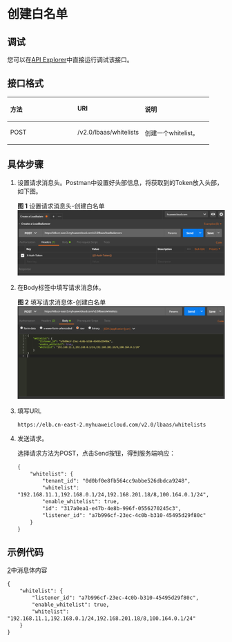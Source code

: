 # 创建白名单<a name="elb_qs_0012"></a>

## 调试<a name="zh-cn_topic_0135706203_zh-cn_topic_0135706204_section3683205810399"></a>

您可以在[API Explorer](https://apiexplorer.developer.huaweicloud.com/apiexplorer/doc?product=ELB&api=CreateWhitelist&version=v2)中直接运行调试该接口。

## 接口格式<a name="zh-cn_topic_0135706203_section34837877"></a>

<a name="zh-cn_topic_0135706203_table65308864"></a>
<table><thead align="left"><tr id="zh-cn_topic_0135706203_row43073965"><th class="cellrowborder" valign="top" width="33.33333333333333%" id="mcps1.1.4.1.1"><p id="zh-cn_topic_0135706203_p66439141"><a name="zh-cn_topic_0135706203_p66439141"></a><a name="zh-cn_topic_0135706203_p66439141"></a>方法</p>
</th>
<th class="cellrowborder" valign="top" width="33.33333333333333%" id="mcps1.1.4.1.2"><p id="zh-cn_topic_0135706203_p12861354"><a name="zh-cn_topic_0135706203_p12861354"></a><a name="zh-cn_topic_0135706203_p12861354"></a>URI</p>
</th>
<th class="cellrowborder" valign="top" width="33.33333333333333%" id="mcps1.1.4.1.3"><p id="zh-cn_topic_0135706203_p35136739"><a name="zh-cn_topic_0135706203_p35136739"></a><a name="zh-cn_topic_0135706203_p35136739"></a>说明</p>
</th>
</tr>
</thead>
<tbody><tr id="zh-cn_topic_0135706203_row27503609"><td class="cellrowborder" valign="top" width="33.33333333333333%" headers="mcps1.1.4.1.1 "><p id="zh-cn_topic_0135706203_p13199827"><a name="zh-cn_topic_0135706203_p13199827"></a><a name="zh-cn_topic_0135706203_p13199827"></a>POST</p>
</td>
<td class="cellrowborder" valign="top" width="33.33333333333333%" headers="mcps1.1.4.1.2 "><p id="zh-cn_topic_0135706203_p62553049"><a name="zh-cn_topic_0135706203_p62553049"></a><a name="zh-cn_topic_0135706203_p62553049"></a>/v2.0/lbaas/whitelists</p>
</td>
<td class="cellrowborder" valign="top" width="33.33333333333333%" headers="mcps1.1.4.1.3 "><p id="zh-cn_topic_0135706203_p33632245"><a name="zh-cn_topic_0135706203_p33632245"></a><a name="zh-cn_topic_0135706203_p33632245"></a>创建一个whitelist。</p>
</td>
</tr>
</tbody>
</table>

## 具体步骤<a name="zh-cn_topic_0135706203_section45105443"></a>

1.  设置请求消息头。Postman中设置好头部信息，将获取到的Token放入头部，如下图。

    **图 1**  设置请求消息头-创建白名单<a name="zh-cn_topic_0135706203_fig179352191816"></a>  
    ![](figures/设置请求消息头-创建监听器.png "设置请求消息头-创建监听器")

2.  <a name="zh-cn_topic_0135706203_li27446478"></a>在Body标签中填写请求消息体。

    **图 2**  填写请求消息体-创建白名单<a name="zh-cn_topic_0135706203_fig6975123717813"></a>  
    ![](figures/填写请求消息体-创建白名单.png "填写请求消息体-创建白名单")

3.  填写URL

    ```
    https://elb.cn-east-2.myhuaweicloud.com/v2.0/lbaas/whitelists
    ```

4.  发送请求。

    选择请求方法为POST，点击Send按钮，得到服务端响应：

    ```
    {
        "whitelist": {
            "tenant_id": "0d0bf0e8fb564cc9abbe526dbdca9248",
            "whitelist": "192.168.11.1,192.168.0.1/24,192.168.201.18/8,100.164.0.1/24",
            "enable_whitelist": true,
            "id": "317a0ea1-e47b-4e8b-996f-0556270245c3",
            "listener_id": "a7b996cf-23ec-4c0b-b310-45495d29f80c"
        }
    }
    ```


## 示例代码<a name="zh-cn_topic_0135706203_section3295803"></a>

[2](#zh-cn_topic_0135706203_li27446478)中消息体内容

```
{
    "whitelist": {
        "listener_id": "a7b996cf-23ec-4c0b-b310-45495d29f80c",
        "enable_whitelist": true,
        "whitelist": "192.168.11.1,192.168.0.1/24,192.168.201.18/8,100.164.0.1/24"
    }
}
```

